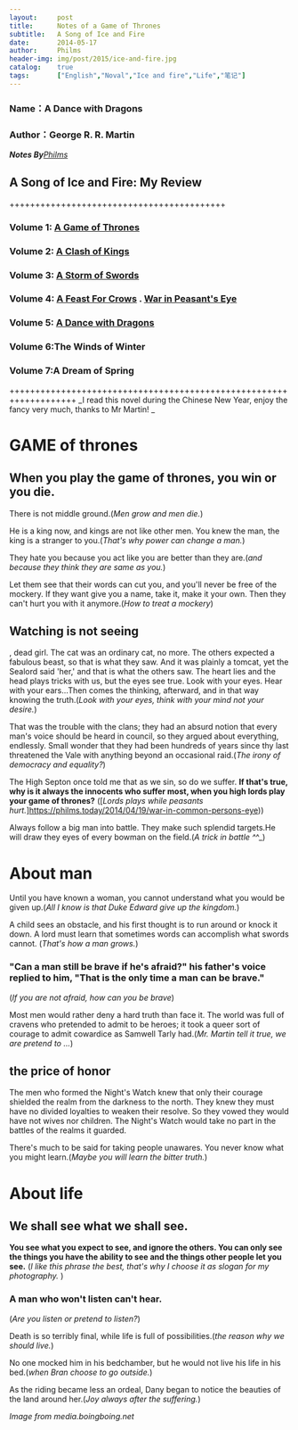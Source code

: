```yaml
---
layout: 	post
title: 		Notes of a Game of Thrones
subtitle:	A Song of Ice and Fire
date: 		2014-05-17
author: 	Philms
header-img: img/post/2015/ice-and-fire.jpg
catalog: 	true
tags: 		["English","Noval","Ice and fire","Life","笔记"]
---
```


### Name：A Dance with Dragons

### Author：George R. R. Martin

**_Notes By_**[_Philms_](https://philms.today/about/)

## A Song of Ice and Fire: My Review

++++++++++++++++++++++++++++++++++++++++++





### Volume 1: [A Game of Thrones](https://philms.today/2014/05/17/game-of-thrones)

### Volume 2: [A Clash of Kings](https://philms.today/2014/02/23/a-clash-of-kings)

### Volume 3: [A Storm of Swords](https://philms.today/2014/04/02/storm-of-swords)

### Volume 4: [A Feast For Crows](https://philms.today/2014/04/26/a-feast-for-crows) . [War in Peasant's Eye](https://philms.today/2014/04/19/war-in-common-persons-eye)

### Volume 5: [A Dance with Dragons](https://philms.today/2014/05/25/a-dance-with-dragons)

### Volume 6:<span class="st">The Winds of Winter</span>

### Volume 7:<span class="st">A Dream of Spring</span>

+++++++++++++++++++++++++++++++++++++++++++++++++++++++++++++++++++
_I read this novel during the Chinese New Year, enjoy the fancy very much, thanks to Mr Martin!
_

# GAME of thrones

## When you play the game of thrones, you win or you die.

There is not middle ground.(_Men grow and men die._)

He is a king now, and kings are not like other men. You knew the man, the king is a stranger to you.(_That's why power can change a man._)

They hate you because you act like you are better than they are.(_and because they think they are same as you._)

Let them see that their words can cut you, and you'll never be free of the mockery. If they want give you a name, take it, make it your own. Then they can't hurt you with it anymore.(_How to treat a mockery_)

## Watching is not seeing

, dead girl. The cat was an ordinary cat, no more. The others expected a fabulous beast, so that is what they saw. And it was plainly a tomcat, yet the Sealord said 'her,' and that is what the others saw. The heart lies and the head plays tricks with us, but the eyes see true. Look with your eyes. Hear with your ears...Then comes the thinking, afterward, and in that way knowing the truth.(_Look with your eyes, think with your mind not your desire._)

That was the trouble with the clans; they had an absurd notion that every man's voice should be heard in council, so they argued about everything, endlessly. Small wonder that they had been hundreds of years since thy last threatened the Vale with anything beyond an occasional raid.(_The irony of democracy and equality?_)

The High Septon once told me that as we sin, so do we suffer. **If that's true, why is it always the innocents who suffer most, when you high lords play your game of thrones?** ([_Lords plays while peasants hurt._]https://philms.today/2014/04/19/war-in-common-persons-eye))

Always follow a big man into battle. They make such splendid targets.He will draw they eyes of every bowman on the field.(_A trick in battle ^_^_)

# About man

Until you have known a woman, you cannot understand what you would be given up.(_All I know is that Duke Edward give up the kingdom._)

A child sees an obstacle, and his first thought is to run around or knock it down. A lord must learn that sometimes words can accomplish what swords cannot. (_That's how a man grows._)

### "Can a man still be brave if he's afraid?" his father's voice replied to him, "That is the only time a man can be brave."

(_If you are not afraid, how can you be brave_)

Most men would rather deny a hard truth than face it. The world was full of cravens who pretended to admit to be heroes; it took a queer sort of courage to admit cowardice as Samwell Tarly had.(_Mr. Martin tell it true, we are pretend to ..._)

## the price of honor

The men who formed the Night's Watch knew that only their courage shielded the realm from the darkness to the north. They knew they must have no divided loyalties to weaken their resolve. So they vowed they would have not wives nor children. The Night's Watch would take no part in the battles of the realms it guarded.

There's much to be said for taking people unawares. You never know what you might learn.(_Maybe you will learn the bitter truth._)

# About life

## We shall see what we shall see.

**You see what you expect to see, and ignore the others. You can only see the things you have the ability to see and the things other people let you see.**
(_I like this phrase the best, that's why I choose it as slogan for my photography._ )

### A man who won't listen can't hear.

(_Are you listen or pretend to listen?_)

Death is so terribly final, while life is full of possibilities.(_the reason why we should live._)

No one mocked him in his bedchamber, but he would not live his life in his bed.(_when Bran choose to go outside._)

As the riding became less an ordeal, Dany began to notice the beauties of the land around her.(_Joy always after the suffering._)

_Image from media.boingboing.net_